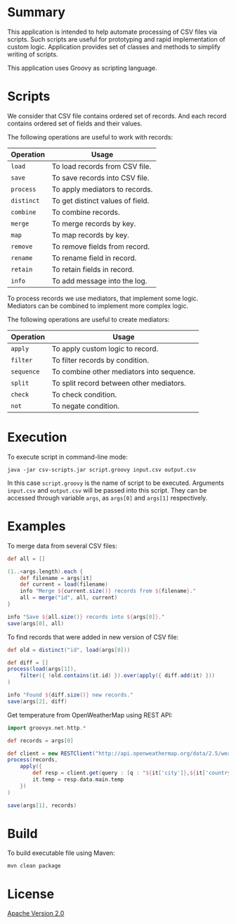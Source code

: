 # Summary

This application is intended to help automate processing of CSV files via scripts.
Such scripts are useful for prototyping and rapid implementation of custom logic.
Application provides set of classes and methods to simplify writing of scripts.

This application uses Groovy as scripting language.

# Scripts

We consider that CSV file contains ordered set of records.
And each record contains ordered set of fields and their values.

The following operations are useful to work with records:

Operation   | Usage
------------|---------------------------------
`load`      | To load records from CSV file.
`save`      | To save records into CSV file.
`process`   | To apply mediators to records.
`distinct`  | To get distinct values of field.
`combine`   | To combine records.
`merge`     | To merge records by key.
`map`       | To map records by key.
`remove`    | To remove fields from record.
`rename`    | To rename field in record.
`retain`    | To retain fields in record.
`info`      | To add message into the log.

To process records we use mediators, that implement some logic.
Mediators can be combined to implement more complex logic.

The following operations are useful to create mediators:

Operation   | Usage
------------|------------------------------------------
`apply`     | To apply custom logic to record.
`filter`    | To filter records by condition.
`sequence`  | To combine other mediators into sequence.
`split`     | To split record between other mediators.
`check`     | To check condition.
`not`       | To negate condition.

# Execution

To execute script in command-line mode:

```
java -jar csv-scripts.jar script.groovy input.csv output.csv
```

In this case `script.groovy` is the name of script to be executed.
Arguments `input.csv` and `output.csv` will be passed into this script.
They can be accessed through variable `args`, as `args[0]` and `args[1]` respectively.

# Examples

To merge data from several CSV files:

```groovy
def all = []

(1..<args.length).each {
    def filename = args[it]
    def current = load(filename)
    info "Merge ${current.size()} records from ${filename}."
    all = merge("id", all, current)
}

info "Save ${all.size()} records into ${args[0]}."
save(args[0], all)
```

To find records that were added in new version of CSV file:

```groovy
def old = distinct("id", load(args[0]))

def diff = []
process(load(args[1]),
    filter({ !old.contains(it.id) }).over(apply({ diff.add(it) }))
)

info "Found ${diff.size()} new records."
save(args[2], diff)
```

Get temperature from OpenWeatherMap using REST API:

```groovy
import groovyx.net.http.*

def records = args[0]

def client = new RESTClient("http://api.openweathermap.org/data/2.5/weather")
process(records,
    apply({
        def resp = client.get(query : [q : "${it['city']},${it['country']}", units : "metric"])
        it.temp = resp.data.main.temp
    })
)

save(args[1], records)
```

# Build

To build executable file using Maven:

```
mvn clean package
```

# License

[Apache Version 2.0](http://www.apache.org/licenses/LICENSE-2.0.html)
